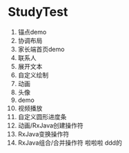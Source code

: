 # StudyTest
1. 锚点demo
2. 协调布局
3. 家长端首页demo
4. 联系人
5. 展开文本
6. 自定义绘制
7. 动画
8. 头像
9. demo
10. 视频播放
11. 自定义圆形进度条
12. 动画/RxJava创建操作符
13. RxJava变换操作符
14. RxJava组合/合并操作符
啦啦啦
<data>ddd的</data>
